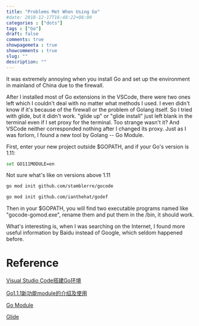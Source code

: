 ```yaml
---
title: "Problems Met When Using Go"
#date: 2018-12-17T16:48:22+08:00
categories : ["dots"]
tags : ["Go"]
draft: false
comments: true
showpagemeta : true 
showcomments : true
slug: ""
description: ""
---
```


It was extremely annoying when you install Go and set up the environment in mainland of China due to the firewall.

After I installed most of Go extensions in the VSCode, there were two ones left which I couldn't deal with no matter what methods I used. I even didn't know if it's because of the firewall or the problem of Golang itself. So I tried with glide, but it didn't work. "glide up" or "glide install" just left blank in the terminal even if I set proxy for the terminal. Too strange wasn't it? And VSCode neither corresponded nothing after I changed its  proxy. Just as I was forlorn, I found a new tool by Golang -- Go Module.

First, enter your new project outside $GOPATH, and if your Go's version is 1.11:

```bash
set GO111MODULE=on
```

Not sure what's like on versions above 1.11

```bash
go mod init github.com/stamblerre/gocode
```

```bash
go mod init github.com/ianthehat/godef
```

Then in your $GOPATH, you will find two executable programs named like "gocode-gomod.exe", rename them and put them in the /bin, it should work.

What's interesting is, when I was searching on the Internet, I found more useful information by Baidu instead of Google, which seldom happened before.

# Reference

[Visual Studio Code搭建Go环境](https://blog.csdn.net/wyy626562203/article/details/83833592)

[Go1.1.1新功能module的介绍及使用](https://blog.csdn.net/benben_2015/article/details/82227338)

[Go Module](https://github.com/golang/go/wiki/Modules)

[Glide](https://github.com/Masterminds/glide)

